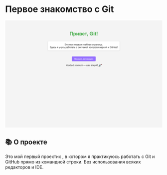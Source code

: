 # Первое знакомство с Git

![Превью](images/Скриншот.png)

## 📚 О проекте

Это мой первый проектик , в котором я практикуюсь работать с Git и GitHub прямо из командной строки. Без использования всяких редакторов и IDE.